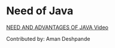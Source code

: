 # Need of Java
[NEED AND ADVANTAGES OF JAVA Video](https://drive.google.com/file/d/1SRUbTBvwxO6ykozVvdQOyKMOQOUfv0At/view?usp=sharing)


Contributed by: Aman Deshpande